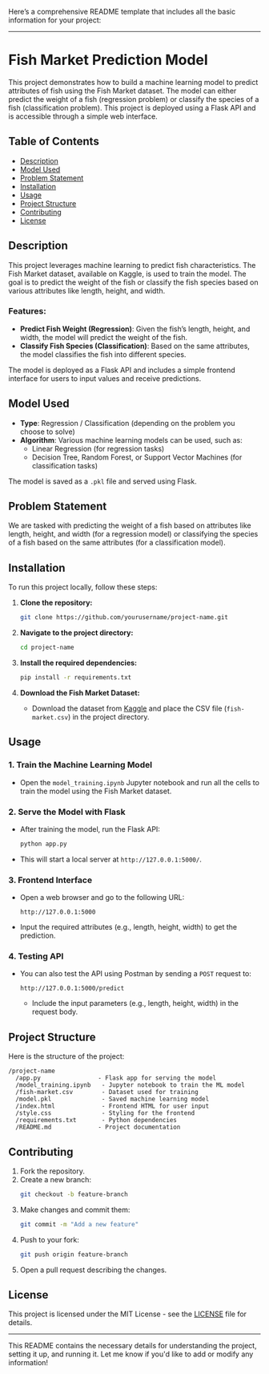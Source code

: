 Here’s a comprehensive README template that includes all the basic information for your project:

---

# Fish Market Prediction Model

This project demonstrates how to build a machine learning model to predict attributes of fish using the Fish Market dataset. The model can either predict the weight of a fish (regression problem) or classify the species of a fish (classification problem). This project is deployed using a Flask API and is accessible through a simple web interface.

## Table of Contents

- [Description](#description)
- [Model Used](#model-used)
- [Problem Statement](#problem-statement)
- [Installation](#installation)
- [Usage](#usage)
- [Project Structure](#project-structure)
- [Contributing](#contributing)
- [License](#license)

## Description

This project leverages machine learning to predict fish characteristics. The Fish Market dataset, available on Kaggle, is used to train the model. The goal is to predict the weight of the fish or classify the fish species based on various attributes like length, height, and width.

### Features:
- **Predict Fish Weight (Regression)**: Given the fish’s length, height, and width, the model will predict the weight of the fish.
- **Classify Fish Species (Classification)**: Based on the same attributes, the model classifies the fish into different species.

The model is deployed as a Flask API and includes a simple frontend interface for users to input values and receive predictions.

## Model Used

- **Type**: Regression / Classification (depending on the problem you choose to solve)
- **Algorithm**: Various machine learning models can be used, such as:
  - Linear Regression (for regression tasks)
  - Decision Tree, Random Forest, or Support Vector Machines (for classification tasks)

The model is saved as a `.pkl` file and served using Flask.

## Problem Statement

We are tasked with predicting the weight of a fish based on attributes like length, height, and width (for a regression model) or classifying the species of a fish based on the same attributes (for a classification model).

## Installation

To run this project locally, follow these steps:

1. **Clone the repository:**
   ```bash
   git clone https://github.com/yourusername/project-name.git
   ```

2. **Navigate to the project directory:**
   ```bash
   cd project-name
   ```

3. **Install the required dependencies:**
   ```bash
   pip install -r requirements.txt
   ```

4. **Download the Fish Market Dataset:**
   - Download the dataset from [Kaggle](https://www.kaggle.com/aungpyaeap/fish-market) and place the CSV file (`fish-market.csv`) in the project directory.

## Usage

### 1. Train the Machine Learning Model
- Open the `model_training.ipynb` Jupyter notebook and run all the cells to train the model using the Fish Market dataset.

### 2. Serve the Model with Flask
- After training the model, run the Flask API:
  ```bash
  python app.py
  ```
- This will start a local server at `http://127.0.0.1:5000/`.

### 3. Frontend Interface
- Open a web browser and go to the following URL:
  ```
  http://127.0.0.1:5000
  ```
- Input the required attributes (e.g., length, height, width) to get the prediction.

### 4. Testing API
- You can also test the API using Postman by sending a `POST` request to:
  ```
  http://127.0.0.1:5000/predict
  ```
  - Include the input parameters (e.g., length, height, width) in the request body.

## Project Structure

Here is the structure of the project:

```
/project-name
  /app.py                - Flask app for serving the model
  /model_training.ipynb   - Jupyter notebook to train the ML model
  /fish-market.csv        - Dataset used for training
  /model.pkl              - Saved machine learning model
  /index.html             - Frontend HTML for user input
  /style.css              - Styling for the frontend
  /requirements.txt       - Python dependencies
  /README.md             - Project documentation
```

## Contributing

1. Fork the repository.
2. Create a new branch:
   ```bash
   git checkout -b feature-branch
   ```
3. Make changes and commit them:
   ```bash
   git commit -m "Add a new feature"
   ```
4. Push to your fork:
   ```bash
   git push origin feature-branch
   ```
5. Open a pull request describing the changes.

## License

This project is licensed under the MIT License - see the [LICENSE](LICENSE) file for details.

---

This README contains the necessary details for understanding the project, setting it up, and running it. Let me know if you'd like to add or modify any information!
